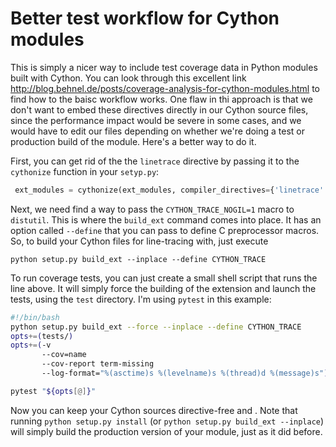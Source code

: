Better test workflow for Cython modules 
=========================================

This is simply a nicer way to include test coverage data in Python modules built with Cython. You can look through this
excellent link http://blog.behnel.de/posts/coverage-analysis-for-cython-modules.html to find how to the baisc workflow works. One flaw in thi approach is that we don't want to embed these directives directly in our Cython source files, since the performance impact would be severe in some cases, and we would have to edit our files depending on whether we're doing a test or production build of the module. Here's a better way to do it.

First, you can get rid of the the `linetrace` directive by passing it to the `cythonize` function in your `setyp.py`:
```python
 ext_modules = cythonize(ext_modules, compiler_directives={'linetrace': True})
```

Next, we need find a way to pass the `CYTHON_TRACE_NOGIL=1` macro to `distutil`. This is where the `build_ext` command comes into place. It has an option called `--define` that you can pass to define C preprocessor macros. So, to build your Cython files for line-tracing with, just execute 
```
python setup.py build_ext --inplace --define CYTHON_TRACE
``` 
To run coverage tests, you can just create a small shell script that runs the line above. It will simply force the building of the extension and launch the tests, using the `test` directory. I'm using `pytest` in this example:
```bash
#!/bin/bash
python setup.py build_ext --force --inplace --define CYTHON_TRACE
opts+=(tests/)
opts+=(-v
       --cov=name
       --cov-report term-missing
       --log-format="%(asctime)s %(levelname)s %(thread)d %(message)s")

pytest "${opts[@]}"
```

Now you can keep your Cython sources directive-free and . Note that running `python setup.py install` (or `python setup.py build_ext --inplace`) will simply build the production version of your module, just as it did before.  
